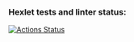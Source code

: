 ### Hexlet tests and linter status:
[![Actions Status](https://github.com/Rasskazanov/java-project-61/workflows/hexlet-check/badge.svg)](https://github.com/Rasskazanov/java-project-61/actions)
